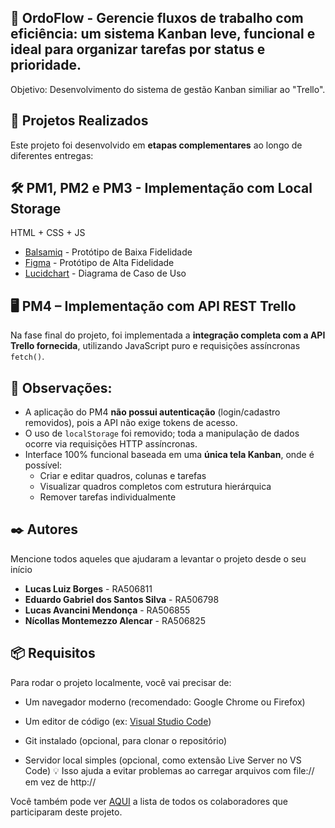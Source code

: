 ## 📝 OrdoFlow - Gerencie fluxos de trabalho com eficiência: um sistema Kanban leve, funcional e ideal para organizar tarefas por status e prioridade.

Objetivo: Desenvolvimento do sistema de gestão Kanban similiar ao "Trello". 

## 🧩 Projetos Realizados

Este projeto foi desenvolvido em **etapas complementares** ao longo de diferentes entregas:

## 🛠️ PM1, PM2 e PM3 - Implementação com Local Storage

HTML + CSS + JS

* [Balsamiq](https://balsamiq.com/) - Protótipo de Baixa Fidelidade
* [Figma](https://www.figma.com/pt-br/downloads/) - Protótipo de Alta Fidelidade
* [Lucidchart](https://www.lucidchart.com/pages/pt) - Diagrama de Caso de Uso

## 🖥️ PM4 – Implementação com API REST Trello

Na fase final do projeto, foi implementada a **integração completa com a API Trello fornecida**, utilizando JavaScript puro e requisições assíncronas `fetch()`.

## 📌 Observações:
- A aplicação do PM4 **não possui autenticação** (login/cadastro removidos), pois a API não exige tokens de acesso.
- O uso de `localStorage` foi removido; toda a manipulação de dados ocorre via requisições HTTP assíncronas.
- Interface 100% funcional baseada em uma **única tela Kanban**, onde é possível:
  - Criar e editar quadros, colunas e tarefas
  - Visualizar quadros completos com estrutura hierárquica
  - Remover tarefas individualmente

## ✒️ Autores

Mencione todos aqueles que ajudaram a levantar o projeto desde o seu início

* **Lucas Luiz Borges** - RA506811 
* **Eduardo Gabriel dos Santos Silva** - RA506798
* **Lucas Avancini Mendonça** - RA506855
* **Nícollas Montemezzo Alencar** - RA506825

## 📦 Requisitos

Para rodar o projeto localmente, você vai precisar de:

* Um navegador moderno (recomendado: Google Chrome ou Firefox)

* Um editor de código (ex: [Visual Studio Code](https://code.visualstudio.com/))

* Git instalado (opcional, para clonar o repositório)

* Servidor local simples (opcional, como extensão Live Server no VS Code) 💡 Isso ajuda a evitar problemas ao carregar arquivos com file:// em vez de http://

Você também pode ver [AQUI](https://github.com/eduw3k/Projeto-Mensal/graphs/contributors) a lista de todos os colaboradores que participaram deste projeto.